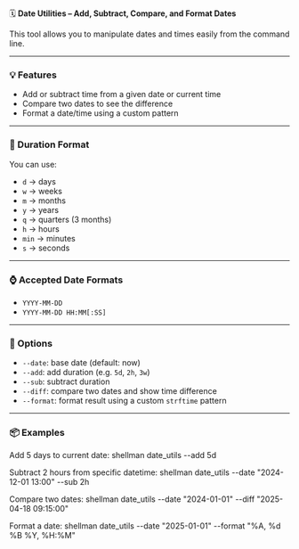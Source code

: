 🗓️ **Date Utilities – Add, Subtract, Compare, and Format Dates**

This tool allows you to manipulate dates and times easily from the command line.

---

### 💡 Features

- Add or subtract time from a given date or current time
- Compare two dates to see the difference
- Format a date/time using a custom pattern

---

### 🧠 Duration Format

You can use:

- `d` → days
- `w` → weeks
- `m` → months
- `y` → years
- `q` → quarters (3 months)
- `h` → hours
- `min` → minutes
- `s` → seconds

---

### ⌚ Accepted Date Formats

- `YYYY-MM-DD`
- `YYYY-MM-DD HH:MM[:SS]`

---

### 🔧 Options

- `--date`: base date (default: now)
- `--add`: add duration (e.g. `5d`, `2h`, `3w`)
- `--sub`: subtract duration
- `--diff`: compare two dates and show time difference
- `--format`: format result using a custom `strftime` pattern

---

### 📦 Examples

Add 5 days to current date:
shellman date_utils --add 5d

Subtract 2 hours from specific datetime:
shellman date_utils --date "2024-12-01 13:00" --sub 2h

Compare two dates:
shellman date_utils --date "2024-01-01" --diff "2025-04-18 09:15:00"

Format a date:
shellman date_utils --date "2025-01-01" --format "%A, %d %B %Y, %H:%M"
